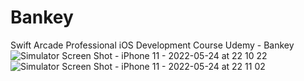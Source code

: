 # Bankey
Swift Arcade Professional iOS Development Course Udemy - Bankey
![Simulator Screen Shot - iPhone 11 - 2022-05-24 at 22 10 22](https://user-images.githubusercontent.com/77014738/170157345-d144b6e3-9177-4fd7-9a62-33747aed1350.png)
![Simulator Screen Shot - iPhone 11 - 2022-05-24 at 22 11 02](https://user-images.githubusercontent.com/77014738/170157359-6f078a22-04ad-4e80-94c0-2d0d5f9d296f.png)
